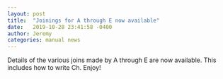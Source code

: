 ```yaml
---
layout: post
title:  "Joinings for A through E now available"
date:   2019-10-28 23:41:58 -0400
author: Jeremy
categories: manual news
---
```

Details of the various joins made by A through E are now available. This includes how to write Ch. Enjoy!